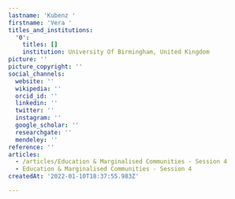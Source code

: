 ```yaml
---
lastname: 'Kubenz '
firstname: 'Vera '
titles_and_institutions:
  '0':
    titles: []
    institution: University Of Birmingham, United Kingdom
picture: ''
picture_copyright: ''
social_channels:
  website: ''
  wikipedia: ''
  orcid_id: ''
  linkedin: ''
  twitter: ''
  instagram: ''
  google_scholar: ''
  researchgate: ''
  mendeley: ''
reference: ''
articles:
  - /articles/Education & Marginalised Communities - Session 4
  - Education & Marginalised Communities - Session 4
createdAt: '2022-01-10T18:37:55.983Z'

---
```

